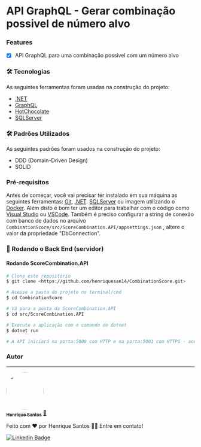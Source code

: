 # API GraphQL - Gerar combinação possivel de número alvo

### Features

- [x] API GraphQL para uma combinação possivel com um número alvo


### 🛠 Tecnologias

As seguintes ferramentas foram usadas na construção do projeto:
- [.NET](https://dotnet.microsoft.com/en-us/) 
- [GraphQL](https://graphql.org/)
- [HotChocolate](https://chillicream.com/docs/hotchocolate)
- [SQLServer](https://www.microsoft.com/pt-br/sql-server/sql-server-2019)

### 🛠 Padrões Utilizados

As seguintes padrões foram usados na construção do projeto:
- DDD (Domain-Driven Design)
- SOLID

### Pré-requisitos

Antes de começar, você vai precisar ter instalado em sua máquina as seguintes ferramentas:
[Git](https://git-scm.com), [.NET](https://dotnet.microsoft.com/en-us/).
[SQLServer](https://www.microsoft.com/pt-br/sql-server/sql-server-2019) ou imagem utilizando o [Docker](https://www.docker.com/).
Além disto é bom ter um editor para trabalhar com o código como [Visual Studio](https://visualstudio.microsoft.com/pt-br/downloads/) ou [VSCode](https://code.visualstudio.com/).
Também é preciso configurar a string de conexão com banco de dados no arquivo `CombinationScore/src/ScoreCombination.API/appsettings.json` , altere o valor da propriedade "DbConnection".

### 🎲 Rodando o Back End (servidor)

#### Rodando ScoreCombination.API

```bash
# Clone este repositório
$ git clone <https://github.com/henriquesan14/CombinationScore.git>

# Acesse a pasta do projeto no terminal/cmd
$ cd CombinationScore

# Vá para a pasta da ScoreCombination.API
$ cd src/ScoreCombination.API

# Execute a aplicação com o comando do dotnet
$ dotnet run

# A API iniciará na porta:5000 com HTTP e na porta:5001 com HTTPS - acesse <http://localhost:5001>
```


### Autor
---

<a href="https://www.linkedin.com/in/henrique-san/">
 <img style="border-radius: 50%;" src="https://avatars.githubusercontent.com/u/33522361?v=4" width="100px;" alt=""/>
 <br />
 <sub><b>Henrique Santos</b></sub></a> <a href="https://www.linkedin.com/in/henrique-san/">🚀</a>


Feito com ❤️ por Henrique Santos 👋🏽 Entre em contato!

[![Linkedin Badge](https://img.shields.io/badge/-Henrique-blue?style=flat-square&logo=Linkedin&logoColor=white&link=https://www.linkedin.com/in/henrique-san/)](https://www.linkedin.com/in/henrique-san/) 

